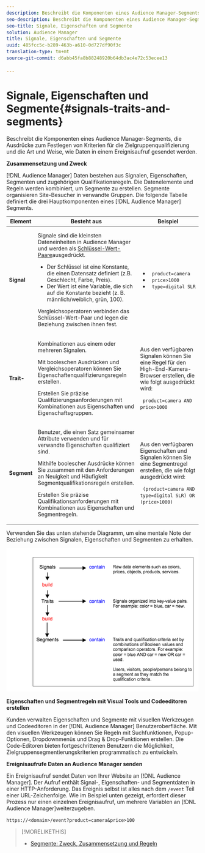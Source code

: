 ```yaml
---
description: Beschreibt die Komponenten eines Audience Manager-Segments, die Ausdrücke zum Festlegen von Kriterien für die Zielgruppenqualifizierung und die Art und Weise, wie Daten in einem Ereignisaufruf gesendet werden.
seo-description: Beschreibt die Komponenten eines Audience Manager-Segments, die Ausdrücke zum Festlegen von Kriterien für die Zielgruppenqualifizierung und die Art und Weise, wie Daten in einem Ereignisaufruf gesendet werden.
seo-title: Signale, Eigenschaften und Segmente
solution: Audience Manager
title: Signale, Eigenschaften und Segmente
uuid: 485fcc5c-b289-463b-a610-0d727df90f3c
translation-type: tm+mt
source-git-commit: d6abb45fa8b88248920b64db3ac4e72c53ecee13

---
```



# Signale, Eigenschaften und Segmente{#signals-traits-and-segments}

Beschreibt die Komponenten eines Audience Manager-Segments, die Ausdrücke zum Festlegen von Kriterien für die Zielgruppenqualifizierung und die Art und Weise, wie Daten in einem Ereignisaufruf gesendet werden.

<!-- 

c_signal_trait_segment.xml

 -->

**Zusammensetzung und Zweck**

[!DNL Audience Manager] Daten bestehen aus Signalen, Eigenschaften, Segmenten und zugehörigen Qualifikationsregeln. Die Datenelemente und Regeln werden kombiniert, um Segmente zu erstellen. Segmente organisieren Site-Besucher in verwandte Gruppen. Die folgende Tabelle definiert die drei Hauptkomponenten eines [!DNL Audience Manager] Segments.

<table id="table_E8373A01C3414C42B4983A59BF0F0669"> 
 <thead> 
  <tr> 
   <th colname="col1" class="entry"> Element </th> 
   <th colname="col2" class="entry"> Besteht aus </th> 
   <th colname="col3" class="entry"> Beispiel  </th> 
  </tr>
 </thead>
 <tbody> 
  <tr> 
   <td colname="col1"><b>Signal</b> </td> 
   <td colname="col2"> <p>Signale sind die kleinsten Dateneinheiten in <span class="keyword"> Audience Manager</span> und werden als <a href="../reference/key-value-pairs-explained.md"> Schlüssel-Wert-Paare</a>ausgedrückt. </p> 
    <ul id="ul_728347E325284B9FA0B4E05DE8CF4570"> 
     <li id="li_89574A3B4A734726AD43405AE6D85FF5">Der Schlüssel ist eine Konstante, die einen Datensatz definiert (z.B. Geschlecht, Farbe, Preis). </li> 
     <li id="li_D35601B33EE24EC5857F45D9577254D4">Der Wert ist eine Variable, die sich auf die Konstante bezieht (z. B. männlich/weiblich, grün, 100). </li> 
    </ul> <p>Vergleichsoperatoren verbinden das Schlüssel-Wert-Paar und legen die Beziehung zwischen ihnen fest. </p> </td> 
   <td colname="col3"> 
    <ul id="ul_A6D8D30A37C94437A7BF38736C6F8556"> 
     <li id="li_74C87C34FA254783AC0DEBBC69B35AC4"><code> product=camera</code> </li> 
     <li id="li_C1727B9136024E56B60374597A7DCA00"><code> price&gt;1000</code> </li> 
     <li id="li_B2E7798768EE444AB978F3F27B0BC0B5"><code> type=digital SLR</code> </li> 
    </ul> </td> 
  </tr> 
  <tr> 
   <td colname="col1"><b>Trait-</b> </td> 
   <td colname="col2"> <p>Kombinationen aus einem oder mehreren Signalen. </p> <p>Mit booleschen Ausdrücken und Vergleichsoperatoren können Sie Eigenschaftenqualifizierungsregeln erstellen. </p> <p>Erstellen Sie präzise Qualifizierungsanforderungen mit Kombinationen aus Eigenschaften und Eigenschaftsgruppen. </p> </td> 
   <td colname="col3"> <p>Aus den verfügbaren Signalen können Sie eine Regel für den High-End-Kamera-Browser erstellen, die wie folgt ausgedrückt wird: </p> <p><code> product=camera AND price&gt;1000</code> </p> </td> 
  </tr> 
  <tr> 
   <td colname="col1"><b>Segment</b> </td> 
   <td colname="col2"> <p>Benutzer, die einen Satz gemeinsamer Attribute verwenden und für verwandte Eigenschaften qualifiziert sind. </p> <p>Mithilfe boolescher Ausdrücke können Sie zusammen mit den Anforderungen an Neuigkeit und Häufigkeit Segmentqualifikationsregeln erstellen. </p> <p>Erstellen Sie präzise Qualifikationsanforderungen mit Kombinationen aus Eigenschaften und Segmentregeln. </p> </td> 
   <td colname="col3"> <p>Aus den verfügbaren Eigenschaften und Signalen können Sie eine Segmentregel erstellen, die wie folgt ausgedrückt wird: </p> <p><code> (product=camera AND type=digital SLR) OR (price&gt;1000)</code> </p> </td> 
  </tr> 
 </tbody> 
</table>

Verwenden Sie das unten stehende Diagramm, um eine mentale Note der Beziehung zwischen Signalen, Eigenschaften und Segmenten zu erhalten.

![](assets/signals-traits-segments.png)

**Eigenschaften und Segmentregeln mit Visual Tools und Codeeditoren erstellen**

Kunden verwalten Eigenschaften und Segmente mit visuellen Werkzeugen und Codeeditoren in der [!DNL Audience Manager] Benutzeroberfläche. Mit den visuellen Werkzeugen können Sie Regeln mit Suchfunktionen, Popup-Optionen, Dropdownmenüs und Drag &amp; Drop-Funktionen erstellen. Die Code-Editoren bieten fortgeschrittenen Benutzern die Möglichkeit, Zielgruppensegmentierungskriterien programmatisch zu entwickeln.

**Ereignisaufrufe Daten an Audience Manager senden**

Ein Ereignisaufruf sendet Daten von Ihrer Website an [!DNL Audience Manager]. Der Aufruf enthält Signal-, Eigenschaften- und Segmentdaten in einer HTTP-Anforderung. Das Ereignis selbst ist alles nach dem `/event` Teil einer URL-Zeichenfolge. Wie im Beispiel unten gezeigt, erfordert dieser Prozess nur einen einzelnen Ereignisaufruf, um mehrere Variablen an [!DNL Audience Manager]weiterzugeben.

```
https://<domain>/event?product=camera&price>100
```

>[!MORELIKETHIS]
>
>* [Segmente: Zweck, Zusammensetzung und Regeln](../features/segments/segments-purpose.md)

